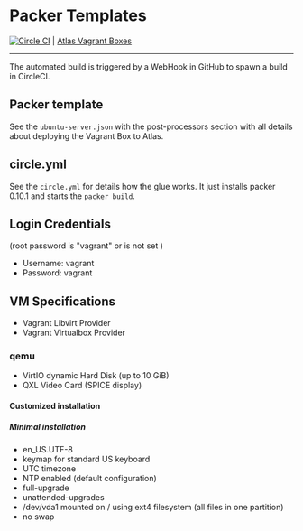 # Packer Templates

[![Circle CI](https://circleci.com/gh/holser/packer-templates.svg?style=svg)](https://circleci.com/gh/holser/packer-templates)
| [Atlas Vagrant Boxes](http://atlas.hashicorp.com/holser/boxes/ubuntu-16.04-server-amd64)

---

The automated build is triggered by a WebHook in GitHub to spawn a build in
CircleCI.

## Packer template

See the `ubuntu-server.json` with the post-processors section with all details about
deploying the Vagrant Box to Atlas.

## circle.yml
See the `circle.yml` for details how the glue works. It just installs packer 0.10.1
and starts the `packer build`.

## Login Credentials

(root password is "vagrant" or is not set )

* Username: vagrant
* Password: vagrant


## VM Specifications

* Vagrant Libvirt Provider
* Vagrant Virtualbox Provider

### qemu

* VirtIO dynamic Hard Disk (up to 10 GiB)
* QXL Video Card (SPICE display)

#### Customized installation

##### Minimal installation

* en_US.UTF-8
* keymap for standard US keyboard
* UTC timezone
* NTP enabled (default configuration)
* full-upgrade
* unattended-upgrades
* /dev/vda1 mounted on / using ext4 filesystem (all files in one partition)
* no swap

